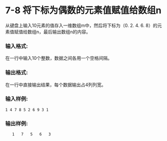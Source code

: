 # 7-8 将下标为偶数的元素值赋值给数组n
从键盘上输入10元素的值存入一维数组m中，然后将下标为（0. 2. 4. 6. 8）的元素值赋值给数组n，最后输出数组n的内容。

### 输入格式:

在一行中输入10个整数，数据之间各用一个空格间隔。

### 输出格式:

在一行中直接输出结果，每个数据输出占4列列宽。

### 输入样例:

    
    
    1 4 7 8 5 2 6 9 3 1
    

### 输出样例:

    
    
       1   7   5   6   3
    

